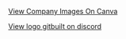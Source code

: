 [View Company Images On Canva](https://www.canva.com/design/DAFjwxD1eLU/gILGUS7gl6dBYb0utQQduA/edit?utm_content=DAFjwxD1eLU&utm_campaign=designshare&utm_medium=link2&utm_source=sharebutton)

[View logo gitbuilt on discord](https://cdn.discordapp.com/attachments/1103863948870168616/1111110779513614386/GitBuilt_1.png)



